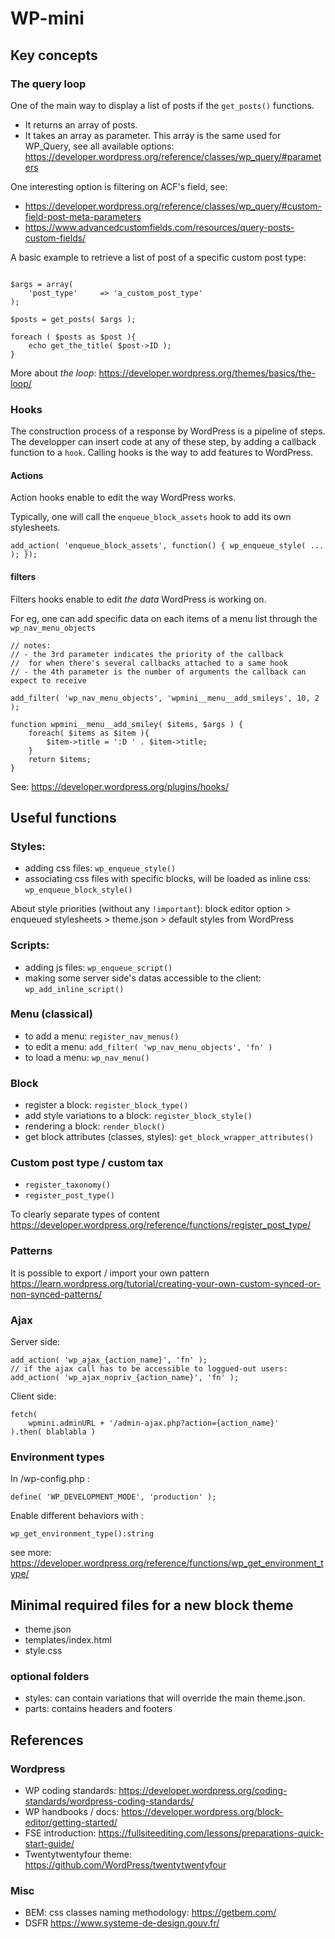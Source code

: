 # WP-mini

## Key concepts

### The query loop
One of the main way to display a list of posts if the `get_posts()` functions.

- It returns an array of posts.
- It takes an array as parameter. This array is the same used for WP_Query, see all available options: https://developer.wordpress.org/reference/classes/wp_query/#parameters

One interesting option is filtering on ACF's field, see:
- https://developer.wordpress.org/reference/classes/wp_query/#custom-field-post-meta-parameters
- https://www.advancedcustomfields.com/resources/query-posts-custom-fields/


A basic example to retrieve a list of post of a specific custom post type:

```

$args = array(
	'post_type'		=> 'a_custom_post_type'
);

$posts = get_posts( $args );

foreach ( $posts as $post ){
	echo get_the_title( $post->ID );
}
```

More about *the loop*: https://developer.wordpress.org/themes/basics/the-loop/

### Hooks
The construction process of a response by WordPress is a pipeline of steps.
The developper can insert code at any of these step, by adding a callback function to a `hook`. Calling hooks is the way to add features to WordPress.

#### Actions
Action hooks enable to edit the way WordPress works.

Typically, one will call the `enqueue_block_assets` hook to add its own stylesheets.
```
add_action( 'enqueue_block_assets', function() { wp_enqueue_style( ... ); });
```

#### filters
Filters hooks enable to edit *the data* WordPress is working on.

For eg, one can add specific data on each items of a menu list through the `wp_nav_menu_objects` 
```
// notes:
// - the 3rd parameter indicates the priority of the callback
//	for when there's several callbacks attached to a same hook
// - the 4th parameter is the number of arguments the callback can expect to receive

add_filter( 'wp_nav_menu_objects', 'wpmini__menu__add_smileys', 10, 2 );

function wpmini__menu__add_smiley( $items, $args ) {
	foreach( $items as $item ){
		$item->title = ':D ' . $item->title;
	}
	return $items;
}
```

See: https://developer.wordpress.org/plugins/hooks/

## Useful functions

### Styles:
- adding css files: `wp_enqueue_style()`
- associating css files with specific blocks, will be loaded as inline css: `wp_enqueue_block_style()`

About style priorities (without any `!important`):
block editor option > enqueued stylesheets > theme.json > default styles from WordPress

### Scripts:
- adding js files: `wp_enqueue_script()`
- making some server side's datas accessible to the client: `wp_add_inline_script()`

### Menu (classical) 
- to add a menu: `register_nav_menus()`
- to edit a menu: `add_filter( 'wp_nav_menu_objects', 'fn' )`
- to load a menu: `wp_nav_menu()`

### Block
- register a block: `register_block_type()`
- add style variations to a block: `register_block_style()`
- rendering a block: `render_block()`
- get block attributes (classes, styles): `get_block_wrapper_attributes()`

### Custom post type / custom tax
- `register_taxonomy()`
- `register_post_type()`

To clearly separate types of content
https://developer.wordpress.org/reference/functions/register_post_type/

### Patterns
It is possible to export / import your own pattern https://learn.wordpress.org/tutorial/creating-your-own-custom-synced-or-non-synced-patterns/

### Ajax

Server side:

```
add_action( 'wp_ajax_{action_name}', 'fn' );
// if the ajax call has to be accessible to loggued-out users:
add_action( 'wp_ajax_nopriv_{action_name}', 'fn' );
```

Client side:

```
fetch(
	wpmini.adminURL + '/admin-ajax.php?action={action_name}'
).then( blablabla )
```

### Environment types

In /wp-config.php :
```
define( 'WP_DEVELOPMENT_MODE', 'production' );
```

Enable different behaviors with :
```
wp_get_environment_type():string
```
see more: https://developer.wordpress.org/reference/functions/wp_get_environment_type/

## Minimal required files for a new block theme
- theme.json
- templates/index.html
- style.css

### optional folders
 - styles: can contain variations that will override the main theme.json.
 - parts: contains headers and footers

## References

### Wordpress
- WP coding standards: https://developer.wordpress.org/coding-standards/wordpress-coding-standards/
- WP handbooks / docs: https://developer.wordpress.org/block-editor/getting-started/
- FSE introduction: https://fullsiteediting.com/lessons/preparations-quick-start-guide/
- Twentytwentyfour theme: https://github.com/WordPress/twentytwentyfour

### Misc
- BEM: css classes naming methodology: https://getbem.com/
- DSFR https://www.systeme-de-design.gouv.fr/
